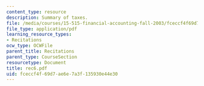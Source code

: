 ```yaml
---
content_type: resource
description: Summary of taxes.
file: /media/courses/15-515-financial-accounting-fall-2003/fceccf4f69d7ae6e7a3f135930e44e30_rec6.pdf
file_type: application/pdf
learning_resource_types:
- Recitations
ocw_type: OCWFile
parent_title: Recitations
parent_type: CourseSection
resourcetype: Document
title: rec6.pdf
uid: fceccf4f-69d7-ae6e-7a3f-135930e44e30
---
```

